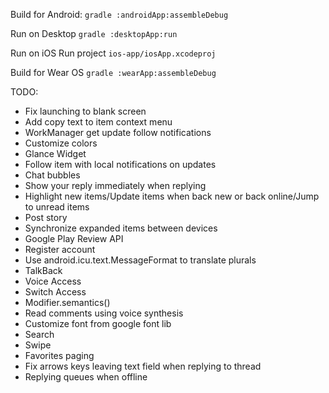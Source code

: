 Build for Android:
`gradle :androidApp:assembleDebug`

Run on Desktop
`gradle :desktopApp:run`

Run on iOS
Run project `ios-app/iosApp.xcodeproj`

Build for Wear OS
`gradle :wearApp:assembleDebug`

TODO:
 + Fix launching to blank screen
 + Add copy text to item context menu
 + WorkManager get update follow notifications
 + Customize colors
 + Glance Widget
 + Follow item with local notifications on updates
 + Chat bubbles
 + Show your reply immediately when replying
 + Highlight new items/Update items when back new or back online/Jump to unread items
 + Post story
 + Synchronize expanded items between devices
 + Google Play Review API
 + Register account
 + Use android.icu.text.MessageFormat to translate plurals
 + TalkBack
 + Voice Access
 + Switch Access
 + Modifier.semantics()
 + Read comments using voice synthesis
 + Customize font from google font lib
 + Search
 + Swipe
 + Favorites paging
 + Fix arrows keys leaving text field when replying to thread
 + Replying queues when offline

